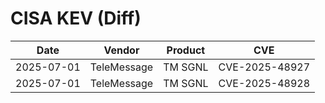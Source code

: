 # CISA KEV (Diff)

| Date | Vendor | Product | CVE |
| ---- | ------ | ------- | --- |
| 2025-07-01 | TeleMessage | TM SGNL | CVE-2025-48927 |
| 2025-07-01 | TeleMessage | TM SGNL | CVE-2025-48928 |
